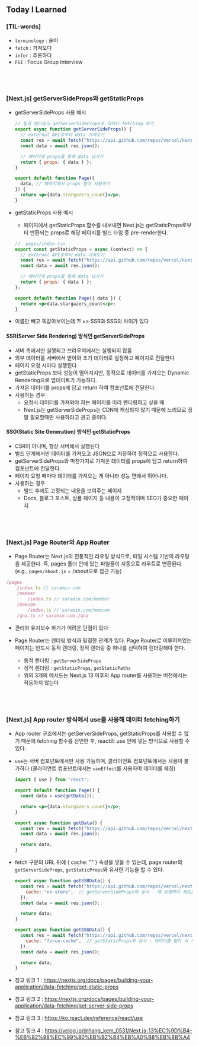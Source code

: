 ## Today I Learned

### [TIL-words]

- `terminology` : 술어
- `fetch` : 가져오다
- `infer` : 추론하다
- `FGI` : Focus Group Interview

## <br />

### [Next.js] getServerSideProps와 getStaticProps

- getServerSideProps 사용 예시

  ```jsx
  // 동적 렌더링시 getServerSideProps로 데이터 fetching 하기
  export async function getServerSideProps() {
    // external API로부터 data 가져오기
    const res = await fetch("https://api.github.com/repos/vercel/next.js");
    const data = await res.json();

    // 페이지에 props를 통해 data 넘기기
    return { props: { data } };
  }

  export default function Page({
    data, // 페이지에서 props 받아 사용하기
  }) {
    return <p>{data.stargazers_count}</p>;
  }
  ```

- getStaticProps 사용 예시

  - 페이지에서 getStaticProps 함수를 내보내면 Next.js는 getStaticProps로부터 반환되는 props로 해당 페이지를 빌드 타임 중 pre-render한다.

  ```jsx
  //  pages/index.tsx
  export const getStaticProps = async (context) => {
    // external API로부터 data 가져오기
    const res = await fetch("https://api.github.com/repos/vercel/next.js");
    const data = await res.json();

    // 페이지에 props를 통해 data 넘기기
    return { props: { data } };
  };

  export default function Page({ data }) {
    return <p>data.stargazers_count</p>;
  }
  ```

- 이름만 빼고 똑같아보이는데 ?! => SSR과 SSG의 차이가 있다

#### SSR(Server Side Rendering) 방식인 getServerSideProps

- 서버 측에서만 실행되고 브라우저에서는 실행되지 않음
- 외부 데이터를 서버에서 받아와 초기 데이터로 설정하고 페이지로 전달한다
- 페이지 요청 시마다 실행된다
- getStaticProps 보다 성능이 떨어지지만, 동적으로 데이터를 가져오는 Dynamic Rendering으로 업데이트가 가능하다.
- 가져온 데이터를 props에 담고 return 하여 컴포넌트에 전달한다.
- 사용하는 경우
  - 요청시 데이터를 가져와야 하는 페이지를 미리 렌더링하고 싶을 때
  - Next.js는 getServerSideProps는 CDN에 캐싱되지 않기 때문에 느리므로 정말 필요할때만 사용하라고 권고 중이다.

#### SSG(Static Site Generation) 방식인 getStaticProps

- CSR이 아니며, 항상 서버에서 실행된다
- 빌드 단계에서만 데이터를 가져오고 JSON으로 저장하여 정적으로 사용한다.
- getServerSideProps와 마찬가지로 가져온 데이터를 props에 담고 return하여 컴포넌트에 전달한다.
- 페이지 요청 때마다 데이터를 가져오는 게 아니라 성능 면에서 뛰어나다.
- 사용하는 경우
  - 빌드 후에도 고정되는 내용을 보여주는 페이지
  - Docs, 블로그 포스트, 상품 페이지 등 내용이 고정적이며 SEO가 중요한 페이지

## <br />

### [Next.js] Page Router와 App Router

- Page Router는 Next.js의 전통적인 라우팅 방식으로, 파일 시스템 기반의 라우팅을 제공한다. 즉, pages 폴더 안에 있는 파일들이 자동으로 라우트로 변환된다. (e.g., `pages/about.js` = /about으로 접근 가능)

```js
/pages
	/index.ts // saramin.com
	/member
		/index.ts // saramin.com/member
	/memcom
		/index.ts // saramin.com/memcom
	/qna.ts // saramin.com./qna
```

- 관리와 유지보수 하기가 어려운 단점이 있다

- Page Router는 렌더링 방식과 밀접한 관계가 있다. Page Router로 이루어져있는 페이지는 반드시 동적 렌더링, 정적 렌더링 중 하나를 선택하여 렌더링해야 한다.
  - 동적 렌더링 : `getServerSideProps`
  - 정적 렌더링 : `getStaticProps`, `getStaticPaths`
  - 위의 3개의 메서드는 Next.js 13 이후의 App router를 사용하는 버전에서는 작동하지 않는다

## <br />

### [Next.js] App router 방식에서 use를 사용해 데이터 fetching하기

- App router 구조에서는 getServerSideProps, getStaticProps를 사용할 수 없기 때문에 fetching 함수를 선언한 후, react의 use 안에 넣는 방식으로 사용할 수 있다.
- `use`는 서버 컴포넌트에서만 사용 가능하며, 클라이언트 컴포넌트에서는 사용이 불가하다 (클라이언트 컴포넌트에서는 `useEffect`를 사용하여 데이터를 페칭)

  ```jsx
  import { use } from "react";

  export default function Page() {
    const data = use(getData());

    return <p>{data.stargazers_count}</p>;
  }

  export async function getData() {
    const res = await fetch("https://api.github.com/repos/vercel/next.js");
    const data = await res.json();

    return data;
  }
  ```

- fetch 구문의 URL 뒤에 { cache: "" } 속성을 넣을 수 있는데, page router의 `getServerSideProps`, `getStaticProps`와 유사한 기능을 할 수 있다.

  ```jsx
  export async function getSSRData() {
    const res = await fetch("https://api.github.com/repos/vercel/next.js", {
      cache: "no-store",  // getServerSideProps와 유사 - 매 요청마다 새로운 데이터를 가져옴
    });
    const data = await res.json();.

    return data;
  }

  export async function getSSGData() {
    const res = await fetch("https://api.github.com/repos/vercel/next.js") {
      cache: "force-cache",  // getStaticProps와 유사 - 데이터를 빌드 시 캐시하여 이후 요청에서는 캐시된 데이터를 사용한다
    });
    const data = await res.json();

    return data;
  }
  ```

- 참고 링크 1 : https://nextjs.org/docs/pages/building-your-application/data-fetching/get-static-props
- 참고 링크 2 : https://nextjs.org/docs/pages/building-your-application/data-fetching/get-server-side-props
- 참고 링크 3 : https://ko.react.dev/reference/react/use
- 참고 링크 4 : https://velog.io/@hang_kem_0531/Next.js-13%EC%9D%B4-%EB%82%98%EC%99%80%EB%B2%84%EB%A0%B8%EB%8B%A4
